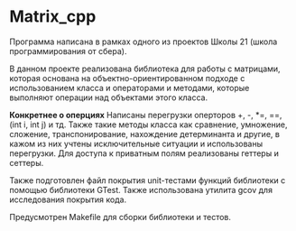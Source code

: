 # Matrix_cpp

Программа написана в рамках одного из проектов Школы 21 (школа программирования от сбера).

В данном проекте реализована библиотека для работы с матрицами, которая основана на объектно-ориентированном подходе с использованием класса и операторами и методами, которые выполняют операции над объектами этого класса.

**Конкретнее о оперциях**
Написаны перегрузки оперторов +, -, *=, ==, (int i, int j) и тд. Также такие методы класса как сравнение, умножение, сложение, транспонирование, нахождение детерминанта и другие, в кажом из них учтены исключительные ситуации и использованы перегрузки. Для доступа к приватным полям реализованы геттеры и сеттеры.

Также подготовлен файл покрытия unit-тестами функций библиотеки c помощью библиотеки GTest. Также использована утилита gcov для исследования покрытия кода.

Предусмотрен Makefile для сборки библиотеки и тестов.